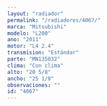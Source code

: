 ```yaml
---
layout: "radiador"
permalink: "/radiadores/4067/"
marca: "Mitsubishi"
modelo: "L200"
ano: "2011"
motor: "L4 2.4"
transmision: "Estándar"
parte: "MN135032"
clima: "Con clima"
alto: "20 5/8"
ancho: "25 1/8"
observaciones: ""
id: "4067"
---
```



